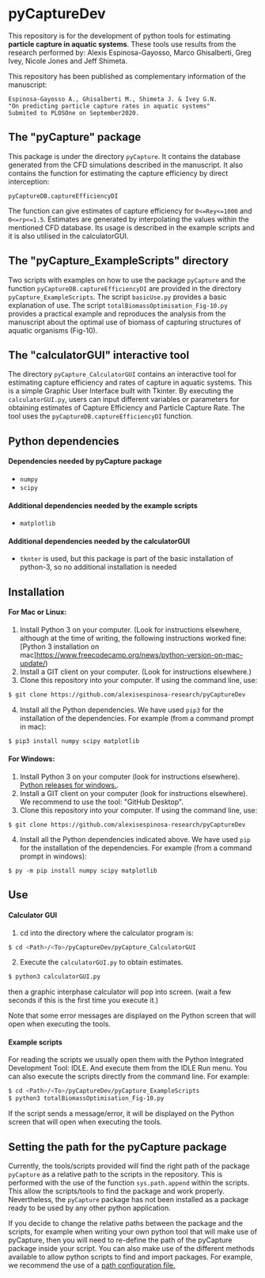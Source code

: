 # pyCaptureDev

This repository is for the development of python tools for estimating **particle capture in aquatic systems**. These tools use results from the research performed by: Alexis Espinosa-Gayosso, Marco Ghisalberti, Greg Ivey, Nicole Jones and Jeff Shimeta.

This repository has been published as complementary information of the manuscript:

```
Espinosa-Gayosso A., Ghisalberti M., Shimeta J. & Ivey G.N.
"On predicting particle capture rates in aquatic systems"
Submited to PLOSOne on September2020.
```
## The "pyCapture" package
This package is under the directory `pyCapture`. It contains the database generated from the CFD simulations described in the manuscript. It also contains the function for estimating the capture efficiency by direct interception:

```
pyCaptureDB.captureEfficiencyDI
```
The function can give estimates of capture efficiency for `0<=Rey<=1000` and `0<=rp<=1.5`. Estimates are generated by interpolating the values within the mentioned CFD database. Its usage is described in the example scripts and it is also utilised in the calculatorGUI.

## The "pyCapture_ExampleScripts" directory
Two scripts with examples on how to use the package `pyCapture` and the function `pyCaptureDB.captureEfficiencyDI` are provided in the directory `pyCapture_ExampleScripts`.
The script `basicUse.py` provides a basic explanation of use.
The script `totalBiomassOptimisation_Fig-10.py` provides a practical example and reproduces the analysis from the manuscript about the optimal use of biomass of capturing structures of aquatic organisms (Fig-10).

## The "calculatorGUI" interactive tool
The directory `pyCapture_CalculatorGUI` contains an interactive tool for estimating capture efficiency and rates of capture in aquatic systems.
This is a simple Graphic User Interface built with Tkinter. By executing the `calculatorGUI.py`, users can input different variables or parameters for obtaining estimates of Capture Efficiency and Particle Capture Rate. The tool uses the `pyCaptureDB.captureEfficiencyDI` function.

## Python dependencies
#### Dependencies needed by pyCapture package
- `numpy`
- `scipy`

#### Additional dependencies needed by the example scripts
- `matplotlib`

#### Additional dependencies needed by the calculatorGUI
- `tknter` is used, but this package is part of the basic installation of python-3, so no additional installation is needed

## Installation

#### For Mac or Linux:
1. Install Python 3 on your computer. (Look for instructions elsewhere, although at the time of writing, the following instructions worked fine: [Python 3 installation on mac]https://www.freecodecamp.org/news/python-version-on-mac-update/)
2. Install a GIT client on your computer. (Look for instructions elsewhere.)
3. Clone this repository into your computer. If using the command line, use:
```bash
$ git clone https://github.com/alexisespinosa-research/pyCaptureDev
```

4. Install all the Python dependencies. We have used `pip3` for the installation of the dependencies. For example (from a command prompt in mac):
```bash
$ pip3 install numpy scipy matplotlib
```


#### For Windows:

1. Install Python 3 on your computer (look for instructions elsewhere). [Python releases for windows.](https://www.python.org/downloads/windows/).
2. Install a GIT client on your computer (look for instructions elsewhere). We recommend to use the tool: "GitHub Desktop".
3. Clone this repository into your computer. If using the command line, use:
```dos
$ git clone https://github.com/alexisespinosa-research/pyCaptureDev
```

4. Install all the Python dependencies indicated above. We have used `pip` for the installation of the dependencies. For example (from a command prompt in windows):
```dos
$ py -m pip install numpy scipy matplotlib
```


## Use

#### Calculator GUI
1. cd into the directory where the calculator program is:
```bash
$ cd <Path>/<To>/pyCaptureDev/pyCapture_CalculatorGUI
```
2. Execute the `calculatorGUI.py` to obtain estimates.
```bash
$ python3 calculatorGUI.py
```
then a graphic interphase calculator will pop into screen. (wait a few seconds if this is the first time you execute it.)

Note that some error messages are displayed on the Python screen that will open when executing the tools.

#### Example scripts

For reading the scripts we usually open them with the Python Integrated Development Tool: IDLE. And execute them from the IDLE Run menu.
You can also execute the scripts directly from the command line. For example:

```bash
$ cd <Path>/<To>/pyCaptureDev/pyCapture_ExampleScripts
$ python3 totalBiomassOptimisation_Fig-10.py
```

If the script sends a message/error, it will be displayed on the Python screen that will open when executing the tools.


## Setting the path for the pyCapture package

Currently, the tools/scripts provided will find the right path of the package `pyCapture` as a relative path to the scripts in the repository. This is performed with the use of the function `sys.path.append` within the scripts. This allow the scripts/tools to find the package and work properly. Nevertheless, the `pyCapture` package has not been installed as a package ready to be used by any other python application.  

If you decide to change the relative paths between the package and the scripts, for example when writing your own python tool that will make use of pyCapture, then you will need to re-define the path of the pyCapture package inside your script. You can also make use of the different methods available to allow python scripts to find and import packages. For example, we recommend the use of a [path configuration file.](https://docs.python.org/3/library/site.html)

